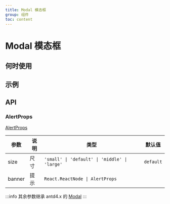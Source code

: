 ```yaml
---
title: Modal 模态框
group: 组件
toc: content
---
```


# Modal 模态框

## 何时使用

## 示例

<code src="./demos/basic/basic.tsx" title="最大高度限制"></code>
<code src="./demos/basic/size.tsx" title="尺寸"></code>
<code src="./demos/basic/banner.tsx" title="支持 banner"></code>
<code src="./demos/basic/bannerProps.tsx" title="支持传 banner 的 Props 属性"></code>

## API

### AlertProps

[AlertProps](https://4x-ant-design.antgroup.com/components/alert-cn/#API)

| 参数   | 说明 | 类型                                          | 默认值    |
| ------ | ---- | --------------------------------------------- | --------- |
| size   | 尺寸 | `'small' \| 'default' \| 'middle' \| 'large'` | `default` |
| banner | 提示 | `React.ReactNode \| AlertProps`               |           |

:::info
其余参数继承 antd4.x 的 [Modal](https://4x.ant.design/components/modal-cn/#API)
:::
